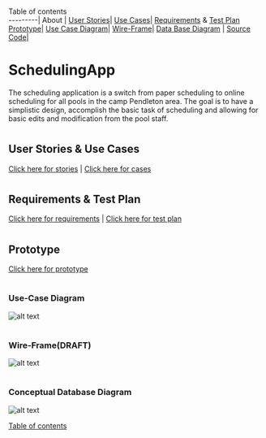 # <a name="top"></a>
Table of contents   
---------|
   About | 
   [User Stories](#stories)|
   [Use Cases](#stories)|
   [Requirements](#cases) & [Test Plan](#cases)
   [Prototype](#proto)|
   [Use Case Diagram](#casesDiagram)|
   [Wire-Frame](#wire)|
   [Data Base Diagram](#database) |
   [Source Code](http://github.com/PhilipKoller/SchedulingApp/blob/master/SchedulingAPP/SchedulingAPP/)|


# SchedulingApp
The scheduling application is a switch from paper scheduling to online scheduling for all pools in the camp Pendleton area.
The goal is to have a simplistic design, accomplish the basic task of scheduling and allowing for basic edits and modification from the pool staff.


# <a name="stories"></a>
## User Stories & Use Cases
[Click here for stories](http://github.com/PhilipKoller/SchedulingApp/blob/master/userstories.md) | [Click here for cases](http://github.com/PhilipKoller/SchedulingApp/blob/master/usercases.md)




# <a name="cases"></a>
## Requirements & Test Plan
 [Click here for requirements](http://github.com/PhilipKoller/SchedulingApp/blob/master/requirements.md) | [Click here for test plan](http://github.com/PhilipKoller/SchedulingApp/blob/master/testplan.md)

# <a name="proto"></a>
## Prototype 
[Click here for prototype](http://github.com/PhilipKoller/SchedulingApp/blob/master/Prototype/)



# <a name="casesDiagram"></a>
### Use-Case Diagram
![alt text](https://github.com/PhilipKoller/SchedulingApp/blob/master/_Use_Case_Diagram.png?raw=true)



# <a name="wire"></a>
### Wire-Frame(DRAFT)
![alt text](https://github.com/PhilipKoller/SchedulingApp/blob/master/Wire-Frame(DRAFT).PNG?raw=true)



# <a name="database"></a>
### Conceptual Database Diagram
![alt text](https://github.com/PhilipKoller/SchedulingApp/blob/master/Database_Diagram.PNG?raw=true)


 [Table of contents](#top)

